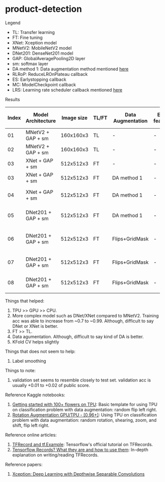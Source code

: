 # product-detection

Legend
- TL: Transfer learning
- FT: Fine tuning
- XNet: Xception model
- MNetV2: MobileNetV2 model
- DNet201: DenseNet201 model
- GAP: GlobalAveragePooling2D layer
- sm: softmax layer
- DA method 1: Data augmentation method mentioned [here](https://www.kaggle.com/cdeotte/rotation-augmentation-gpu-tpu-0-96)
- RLRoP: ReduceLROnPlateau callback
- ES: Earlystopping callback
- MC: ModelCheckpoint callback
- LRS: Learning rate scheduler callback mentioned [here](https://www.kaggle.com/mgornergoogle/getting-started-with-100-flowers-on-tpu)

Results

| Index | Model Architecture | Image size | TL/FT  | Data Augmentation | Extra features | Callbacks, Label smoothing, Optimizer           | Public Score |
| ----- | ------------------ | ---------- | -------| ----------------- | -------------- | ----------------------------------------------- | ------------ |
| 01    | MNetV2 + GAP + sm  | 160x160x3  |  TL    |   -               | -              |  MC,label smoothing=0, adam                     | 0.62417      | 
| 02    | MNetV2 + GAP + sm  | 160x160x3  |  TL    |   -               | -              |  RLRoP+ES+MC,label smoothing=0, adam            | 0.66719      | 
| 03    | XNet + GAP + sm    | 512x512x3  |  FT    |   -               | -              |  LRS+ES+MC, label smoothing=0, adam             |    ?         |
| 03    | XNet + GAP + sm    | 512x512x3  |  FT    |   DA method 1     | -              |  LRS+ES+MC, label smoothing=0, adam             | 0.80258      |
| 04    | XNet + GAP + sm    | 512x512x3  |  FT    |   DA method 1     | -              |  LRS+ES+MC, label smoothing=0, adam, 3Fold CV   | 0.82026      |
| 05    | DNet201 + GAP + sm | 512x512x3  |  FT    |   DA method 1     | -              |  LRS+ES+MC, label smoothing=0, adam, 3Fold CV   | 0.82581      |
| 06    | DNet201 + GAP + sm | 512x512x3  |  FT    | Flips+GridMask    | -              |  RLRoP+ES+MC, label smoothing=0.1, adam         | 0.82607      |
| 07    | DNet201 + GAP + sm | 512x512x3  |  FT    | Flips+GridMask    | -              |  LRS+ES+MC, label smoothing=0.1, adam           | 0.81604      |
| 08    | DNet201 + GAP + sm | 512x512x3  |  FT    | Flips+GridMask    | -              |  LRS+ES+MC, label smoothing=0.2, adam           | 0.80390     |

Things that helped:
1. TPU >> GPU >> CPU.
2. More complex model such as DNet/XNet compared to MNetV2. Training acc was able to increase from ~0.7 to ~0.99. Although, difficult to say DNet or XNet is better.
3. FT >> TL.
4. Data agumentation. Although, difficult to say kind of DA is better.
5. KFold CV helps slightly

Things that does not seem to help:
1. Label smoothing

Things to note:
1. validation set seems to resemble closely to test set. validation acc is usually +0.01 to +0.02 of public score.


Reference Kaggle notebooks:
1. [Getting started with 100+ flowers on TPU](https://www.kaggle.com/mgornergoogle/getting-started-with-100-flowers-on-tpu): Basic template for using TPU on classification problem with data augmentation: random flip left right.
2. [Rotation Augmentation GPU/TPU - [0.96+]](https://www.kaggle.com/cdeotte/rotation-augmentation-gpu-tpu-0-96): Using TPU on classification problem with data augmentation: random rotation, shearing, zoom, and shift, flip left right.

Reference online articles:
1. [TFRecord and tf.Example](https://www.tensorflow.org/tutorials/load_data/tfrecord): Tensorflow's official tutorial on TFRecords.
2. [Tensorflow Records? What they are and how to use them](https://medium.com/mostly-ai/tensorflow-records-what-they-are-and-how-to-use-them-c46bc4bbb564): In-depth explanation on writing/reading TFRecords.

Reference papers:
1. [Xception: Deep Learning with Depthwise Separable Convolutions](https://arxiv.org/abs/1610.02357)
